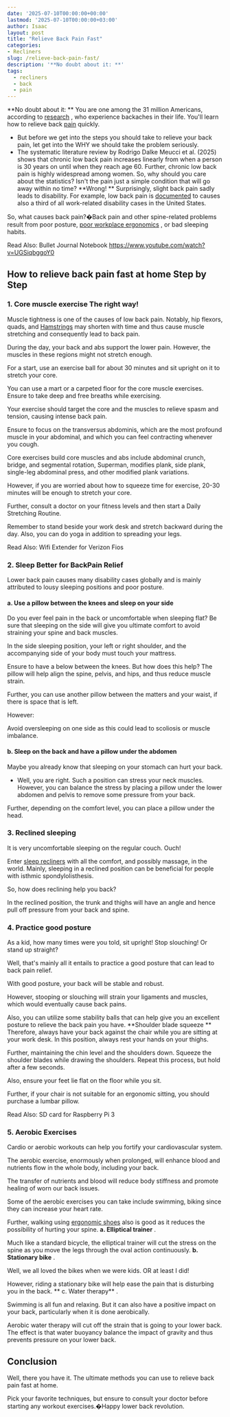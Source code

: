 ```yaml
---
date: '2025-07-10T00:00:00+00:00'
lastmod: '2025-07-10T00:00:00+03:00'
author: Isaac
layout: post
title: "Relieve Back Pain Fast"
categories:
- Recliners
slug: /relieve-back-pain-fast/
description: '**No doubt about it: **'
tags: 
  - recliners
  - back
  - pain
---
```

**No doubt about it: **
You are one among the 31 million Americans, according to
[research](https://www.ncbi.nlm.nih.gov/pmc/articles/PMC4603263/)
, who experience backaches in their life. You'll learn how to relieve back [pain](/posts/best-shoes-for-pain-on-top-of-foot/) quickly.
- But before we get into the steps you should take to relieve your back pain, let get into the WHY we should take the problem seriously.
- The systematic literature review by Rodrigo Dalke Meucci et al. (2025) shows that chronic low back pain increases linearly from when a person is 30 years on until when they reach age 60.
Further, chronic low back pain is highly widespread among women. So, why should you care about the statistics? Isn't the pain just a simple condition that will go away within no time?
**Wrong! **
Surprisingly, slight back pain sadly leads to disability. For example, low back pain is
[documented](https://www.bls.gov/news.release/pdf/osh2.pdf)
to causes also a third of all work-related disability cases in the United States.

So, what causes back pain?�Back pain and other spine-related problems result from poor posture,
[poor workplace ergonomics](http://www.osha.gov/SLTC/ergonomics/index.html)
, or bad sleeping habits.

Read Also:
Bullet Journal Notebook
https://www.youtube.com/watch?v=UGSiqbggoY0
## How to relieve back pain fast at home  Step by Step
### 1. Core muscle exercise  The right way!
Muscle tightness is one of the causes of low back pain. Notably, hip flexors, quads, and
[Hamstrings](http://en.wikipedia.org/wiki/Hamstring)
may shorten with time and thus cause muscle stretching and consequently lead to back pain.

During the day, your back and abs support the lower pain. However, the muscles in these regions might not stretch enough.

For a start, use an exercise ball for about 30 minutes and sit upright on it to stretch your core.

You can use a mart or a carpeted floor for the core muscle exercises. Ensure to take deep and free breaths while exercising.

Your exercise should target the core and the muscles to relieve spasm and tension, causing intense back pain.

Ensure to focus on the transversus abdominis, which are the most profound muscle in your abdominal, and which you can feel contracting whenever you cough.

Core exercises build core muscles and abs include abdominal crunch, bridge, and segmental rotation, Superman, modifies plank, side plank, single-leg abdominal press, and other modified plank variations.

However, if you are worried about how to squeeze time for exercise, 20-30 minutes will be enough to stretch your core.

Further, consult a doctor on your fitness levels and then start a Daily Stretching Routine.

Remember to stand beside your work desk and stretch backward during the day. Also, you can do yoga in addition to spreading your legs.

Read Also:
Wifi Extender for Verizon Fios
### 2. Sleep Better for BackPain Relief
Lower back pain causes many disability cases globally and is mainly attributed to lousy sleeping positions and poor posture.
#### a. Use a pillow between the knees and sleep on your side
Do you ever feel pain in the back or uncomfortable when sleeping flat? Be sure that sleeping on the side will give you ultimate comfort to avoid straining your spine and back muscles.

In the side sleeping position, your left or right shoulder, and the accompanying side of your body must touch your mattress.

Ensure to have a below between the knees. But how does this help? The pillow will help align the spine, pelvis, and hips, and thus reduce muscle strain.

Further, you can use another pillow between the matters and your waist, if there is space that is left.

However:

Avoid oversleeping on one side as this could lead to scoliosis or muscle imbalance.
#### b. Sleep on the back and have a pillow under the abdomen
Maybe you already know that sleeping on your stomach can hurt your back.
- Well, you are right.
Such a position can stress your neck muscles. However, you can balance the stress by placing a pillow under the lower abdomen and pelvis to remove some pressure from your back.

Further, depending on the comfort level, you can place a pillow under the head.
### 3. Reclined sleeping
It is very uncomfortable sleeping on the regular couch. Ouch!

Enter
[sleep recliners](https://pestpolicy.com/best-recliners-for-sleeping/)
with all the comfort, and possibly massage, in the world.
Mainly, sleeping in a reclined position can be beneficial for people with isthmic spondylolisthesis.

So, how does reclining help you back?

In the reclined position, the trunk and thighs will have an angle and hence pull off pressure from your back and spine.
### 4. Practice good posture
As a kid, how many times were you told, sit upright! Stop slouching! Or stand up straight?

Well, that's mainly all it entails to practice a good posture that can lead to back pain relief.

With good posture, your back will be stable and robust.

However, stooping or slouching will strain your ligaments and muscles, which would eventually cause back pains.

Also, you can utilize some stability balls that can help give you an excellent posture to relieve the back pain you have.
**Shoulder blade squeeze **
Therefore, always have your back against the chair while you are sitting at your work desk. In this position, always rest your hands on your thighs.

Further, maintaining the chin level and the shoulders down. Squeeze the shoulder blades while drawing the shoulders. Repeat this process, but hold after a few seconds.

Also, ensure your feet lie flat on the floor while you sit.

Further, if your chair is not suitable for an ergonomic sitting, you should purchase a lumbar pillow.

Read Also:
SD card for Raspberry Pi 3
### 5. Aerobic Exercises
Cardio or aerobic workouts can help you fortify your cardiovascular system.

The aerobic exercise, enormously when prolonged, will enhance blood and nutrients flow in the whole body, including your back.

The transfer of nutrients and blood will reduce body stiffness and promote healing of worn our back issues.

Some of the aerobic exercises you can take include swimming, biking since they can increase your heart rate.

Further, walking using
[ergonomic shoes](https://pestpolicy.com/best-walking-shoes-for-lower-back-pain/)
also is good as it reduces the possibility of hurting your spine.
**a. Elliptical trainer**
.

Much like a standard bicycle, the elliptical trainer will cut the stress on the spine as you move the legs through the oval action continuously.
**b. Stationary bike**
.

Well, we all loved the bikes when we were kids. OR at least I did!

However, riding a stationary bike will help ease the pain that is disturbing you in the back.
** c. Water therapy**
.

Swimming is all fun and relaxing. But it can also have a positive impact on your back, particularly when it is done aerobically.

Aerobic water therapy will cut off the strain that is going to your lower back. The effect is that water buoyancy balance the impact of gravity and thus prevents pressure on your lower back.
## Conclusion
Well, there you have it. The ultimate methods you can use to relieve back pain fast at home.

Pick your favorite techniques, but ensure to consult your doctor before starting any workout exercises.�Happy lower back revolution.
